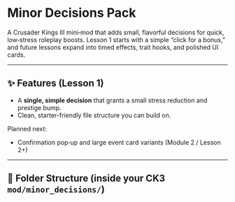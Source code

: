 # Minor Decisions Pack

A Crusader Kings III mini‑mod that adds small, flavorful decisions for quick, low‑stress roleplay boosts. Lesson 1 starts with a simple “click for a bonus,” and future lessons expand into timed effects, trait hooks, and polished UI cards.

---

## ✨ Features (Lesson 1)
- A **single, simple decision** that grants a small stress reduction and prestige bump.
- Clean, starter-friendly file structure you can build on.

Planned next:
- Confirmation pop‑up and large event card variants (Module 2 / Lesson 2+)

---

## 📁 Folder Structure (inside your CK3 `mod/minor_decisions/`)